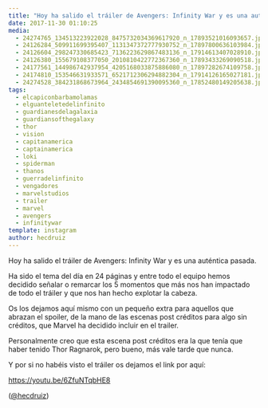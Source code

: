```yaml
---
title: "Hoy ha salido el tráiler de Avengers: Infinity War y es una auténtica pasada"
date: 2017-11-30 01:10:25
media: 
  - 24274765_134513223922028_8475732034369617920_n_17893521016093657.jpg
  - 24126284_509911699395407_1131347372777930752_n_17897800636103984.jpg
  - 24126604_298247330685423_7136223629867483136_n_17914613407028910.jpg
  - 24126380_155679108377050_2010810422772367360_n_17893433269090518.jpg
  - 24177561_144986742937954_4205168033875886080_n_17897282674109758.jpg
  - 24174810_153546631933571_6521712306294882304_n_17914126165027181.jpg
  - 24274528_384231868673964_2434854691390095360_n_17852480149205638.jpg
tags: 
  - elcapiconbarbamolamas
  - elguanteletedelinfinito
  - guardianesdelagalaxia
  - guardiansofthegalaxy
  - thor
  - vision
  - capitanamerica
  - captainamerica
  - loki
  - spiderman
  - thanos
  - guerradelinfinito
  - vengadores
  - marvelstudios
  - trailer
  - marvel
  - avengers
  - infinitywar
template: instagram
author: hecdruiz
---
```


Hoy ha salido el tráiler de Avengers: Infinity War y es una auténtica pasada.


Ha sido el tema del día en 24 páginas y entre todo el equipo hemos decidido señalar o remarcar los 5 momentos que más nos han impactado de todo el tráiler y que nos han hecho explotar la cabeza.


Os los dejamos aquí mismo con un pequeño extra para aquellos que abrazan el spoiler, de la mano de las escenas post créditos para algo sin créditos, que Marvel ha decidido incluir en el trailer.


Personalmente creo que esta escena post créditos era la que tenía que haber tenido Thor Ragnarok, pero bueno, más vale tarde que nunca.


Y por si no habéis visto el tráiler os dejamos el link por aquí:


https://youtu.be/6ZfuNTqbHE8




([@hecdruiz](https://instagram.com/hecdruiz))
